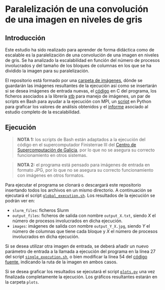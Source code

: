 # Paralelización de una convolución de una imagen en niveles de gris

## Introducción
Este estudio ha sido realizado para aprender de forma didáctica como de escalable es la paralelización de una convolución de una imagen en niveles de gris. Se ha analizado la escalabilidad en función del número de procesos involucrados y del tamaño de los bloques de columnas en los que se ha dividido la imagen para su paralelización.

El repositorio está formado por una [carpeta de imágenes](images), dónde se guardarán las imágenes resultantes de la ejecución así como se insertarán si se desea imágenes de entrada nuevas, el [código](parallel_conv.c) en C del programa, los ficheros asociados a la librería [stb](https://github.com/nothings/stb) para manejo de imágenes, un par de scripts en Bash para ayudar a la ejecución con MPI, un [script](plots.py) en Python para graficar los valores de análisis obtenidos y el [informe](Informe.pdf) asociado al estudio completo de la escalabilidad.


## Ejecución
> **NOTA 1:**  los scripts de Bash están adaptados a la ejecución del código en el supercomputador Finisterrae III del [Centro de Supercomputación de Galicia](https://www.cesga.es/), por lo que no se asegura su correcto funcionamiento en otros sistemas.

> **NOTA 2:** el programa está pensado para imágenes de entrada en formato JPG, por lo que no se asegura su correcto funcionamiento con imágenes en otros formatos.

Para ejecutar el programa se clonará o descargará este repositorio insertando todos los archivos en un mismo directorio. A continuación se ejecutará el script [`global_execution.sh`](global_execution.sh). Los resultados de la ejecución se podrán ver en:
* `slurm_files`: ficheros Slurm
* `output_files`: ficheros de salida con nombre `output_X.txt`, siendo _X_ el número de procesos involucrados en dicha ejecución.
* `images`: imágenes de salida con nombre `output_Y_X.jpg`, siendo _Y_ el número de columnas que tiene cada bloque y _X_ el número de procesos involucrados en dicha ejecución.

Si se desea utilizar otra imagen de entrada, se deberá añadir un nuevo parámetro de entrada a la llamada a ejecución del programa en la línea 27 del script [`single_execution.sh`](single_execution.sh), o bien modificar la línea 54 del [código fuente](parallel_conv.c), indicando la ruta de la imagen en ambos casos.

Si se desea graficar los resultados se ejecutará el script [`plots.py`](plots.py) una vez finalizada completamente la ejecución. Los gráficos resultantes estarán en la carpeta `plots`.

